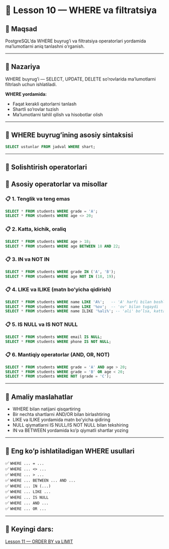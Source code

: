# 📖 Lesson 10 — WHERE va filtratsiya

## 🎯 Maqsad
PostgreSQLʼda WHERE buyrugʼi va filtratsiya operatorlari yordamida maʼlumotlarni aniq tanlashni oʼrganish.

---

## 📖 Nazariya

WHERE buyrugʼi — SELECT, UPDATE, DELETE soʼrovlarida maʼlumotlarni filtrlash uchun ishlatiladi.

**WHERE yordamida:**
- Faqat kerakli qatorlarni tanlash
- Shartli soʼrovlar tuzish
- Maʼlumotlarni tahlil qilish va hisobotlar olish

---

## 🔷 WHERE buyrugʼining asosiy sintaksisi

```sql
SELECT ustunlar FROM jadval WHERE shart;
```

---

## 🔷 Solishtirish operatorlari

## 🔷 Asosiy operatorlar va misollar

### 📋 1. Tenglik va teng emas
```sql
SELECT * FROM students WHERE grade = 'A';
SELECT * FROM students WHERE age <> 20;
```

### 📋 2. Katta, kichik, oraliq
```sql
SELECT * FROM students WHERE age > 18;
SELECT * FROM students WHERE age BETWEEN 18 AND 22;
```

### 📋 3. IN va NOT IN
```sql
SELECT * FROM students WHERE grade IN ('A', 'B');
SELECT * FROM students WHERE age NOT IN (18, 19);
```

### 📋 4. LIKE va ILIKE (matn boʼyicha qidirish)
```sql
SELECT * FROM students WHERE name LIKE 'A%';   -- 'A' harfi bilan boshlanadi
SELECT * FROM students WHERE name LIKE '%ov';  -- 'ov' bilan tugaydi
SELECT * FROM students WHERE name ILIKE '%ali%'; -- 'ali' boʼlsa, katta-kichik harf farqsiz
```

### 📋 5. IS NULL va IS NOT NULL
```sql
SELECT * FROM students WHERE email IS NULL;
SELECT * FROM students WHERE phone IS NOT NULL;
```

### 📋 6. Mantiqiy operatorlar (AND, OR, NOT)
```sql
SELECT * FROM students WHERE grade = 'A' AND age > 20;
SELECT * FROM students WHERE grade = 'B' OR age < 20;
SELECT * FROM students WHERE NOT (grade = 'C');
```

---

## 🔷 Amaliy maslahatlar
- WHERE bilan natijani qisqartiring
- Bir nechta shartlarni AND/OR bilan birlashtiring
- LIKE va ILIKE yordamida matn boʼyicha qidiring
- NULL qiymatlarni IS NULL/IS NOT NULL bilan tekshiring
- IN va BETWEEN yordamida koʼp qiymatli shartlar yozing

---

## 📌 Eng koʼp ishlatiladigan WHERE usullari
✅ `WHERE ... = ...`  
✅ `WHERE ... <> ...`  
✅ `WHERE ... > ...`  
✅ `WHERE ... BETWEEN ... AND ...`  
✅ `WHERE ... IN (...)`  
✅ `WHERE ... LIKE ...`  
✅ `WHERE ... IS NULL`  
✅ `WHERE ... AND ...`  
✅ `WHERE ... OR ...`

---

## 📌 Keyingi dars:
[Lesson 11 — ORDER BY va LIMIT](../lesson_11/lesson.md) 